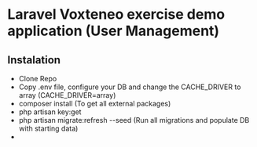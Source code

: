 # Laravel Voxteneo exercise demo application (User Management)


## Instalation

- Clone Repo
- Copy .env file, configure your DB and change the CACHE_DRIVER to array (CACHE_DRIVER=array)
- composer install (To get all external packages)
- php artisan key:get
- php artisan migrate:refresh --seed (Run all migrations and populate DB with starting data)
- 


